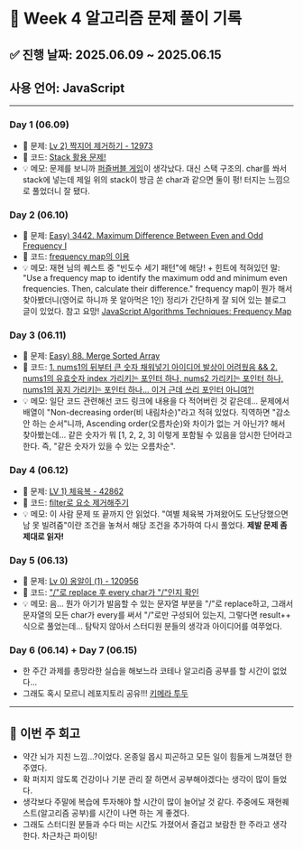 # 📘 Week 4 알고리즘 문제 풀이 기록

## ✅ 진행 날짜: 2025.06.09 ~ 2025.06.15

## 사용 언어: JavaScript

---

### Day 1 (06.09)

- 🔗 문제: [Lv 2) 짝지어 제거하기 - 12973](https://school.programmers.co.kr/learn/courses/30/lessons/12973)
- 📁 코드: [Stack 활용 문제!](https://github.com/makee-ham/algo-gogo/tree/main/%ED%94%84%EB%A1%9C%EA%B7%B8%EB%9E%98%EB%A8%B8%EC%8A%A4/2/12973.%E2%80%85%EC%A7%9D%EC%A7%80%EC%96%B4%E2%80%85%EC%A0%9C%EA%B1%B0%ED%95%98%EA%B8%B0)
- 💡 메모: 문제를 보니까 [퍼즐버블 게임](https://m.blog.naver.com/eeuu1133/221512704504)이 생각났다. 대신 스택 구조의. char를 쏴서 stack에 넣는데 제일 위의 stack이 방금 쏜 char과 같으면 둘이 펑! 터지는 느낌으로 풀었더니 잘 됐다.

### Day 2 (06.10)

- 🔗 문제: [Easy) 3442. Maximum Difference Between Even and Odd Frequency I](https://leetcode.com/problems/maximum-difference-between-even-and-odd-frequency-i/?envType=daily-question&envId=2025-06-10)
- 📁 코드: [frequency map의 이용](https://github.com/makee-ham/algo-gogo/tree/main/3753-maximum-difference-between-even-and-odd-frequency-i)
- 💡 메모: 재현 님의 퀘스트 중 "빈도수 세기 패턴"에 해당! + 힌트에 적혀있던 말: "Use a frequency map to identify the maximum odd and minimum even frequencies. Then, calculate their difference." frequency map이 뭔가 해서 찾아봤더니(영어로 하니까 못 알아먹은 1인) 정리가 간단하게 잘 되어 있는 블로그 글이 있었다. 참고 요망! [JavaScript Algorithms Techniques: Frequency Map](https://ipraveen.medium.com/javascript-algorithms-techniques-frequency-map-1ddee0829c60)

### Day 3 (06.11)

- 🔗 문제: [Easy) 88. Merge Sorted Array](https://leetcode.com/problems/merge-sorted-array/?envType=problem-list-v2&envId=two-pointers)
- 📁 코드: [1. nums1의 뒤부터 큰 숫자 채워넣기 아이디어 발상이 어려웠음 && 2. nums1의 유효숫자 index 가리키는 포인터 하나, nums2 가리키는 포인터 하나, nums1의 꽁지 가리키는 포인터 하나... 이거 근데 쓰리 포인터 아니여?!](https://github.com/makee-ham/algo-gogo/tree/main/0088-merge-sorted-array)
- 💡 메모: 일단 코드 관련해선 코드 링크에 내용을 다 적어버린 것 같은데... 문제에서 배열이 "Non-decreasing order(비 내림차순)"라고 적혀 있었다. 직역하면 "감소 안 하는 순서"니까, Ascending order(오름차순)와 차이가 없는 거 아닌가? 해서 찾아봤는데... 같은 숫자가 뭐 [1, 2, 2, 3] 이렇게 포함될 수 있음을 암시한 단어라고 한다. 즉, "같은 숫자가 있을 수 있는 오름차순".

### Day 4 (06.12)

- 🔗 문제: [LV 1) 체육복 - 42862](https://school.programmers.co.kr/learn/courses/30/lessons/42862)
- 📁 코드: [filter로 요소 제거해주기](https://github.com/makee-ham/algo-gogo/tree/main/%ED%94%84%EB%A1%9C%EA%B7%B8%EB%9E%98%EB%A8%B8%EC%8A%A4/1/42862.%E2%80%85%EC%B2%B4%EC%9C%A1%EB%B3%B5)
- 💡 메모: 이 사람 문제 또 끝까지 안 읽었다. "여별 체육복 가져왔어도 도난당했으면 남 못 빌려줌"이란 조건을 놓쳐서 해당 조건을 추가하여 다시 풀었다. **제발 문제 좀 제대로 읽자!**

### Day 5 (06.13)

- 🔗 문제: [Lv 0) 옹알이 (1) - 120956](https://school.programmers.co.kr/learn/courses/30/lessons/120956)
- 📁 코드: ["/"로 replace 후 every char가 "/"인지 확인](https://github.com/makee-ham/algo-gogo/tree/main/%ED%94%84%EB%A1%9C%EA%B7%B8%EB%9E%98%EB%A8%B8%EC%8A%A4/0/120956.%E2%80%85%EC%98%B9%EC%95%8C%EC%9D%B4%E2%80%85%EF%BC%881%EF%BC%89)
- 💡 메모: 음... 뭔가 아기가 발음할 수 있는 문자열 부분을 "/"로 replace하고, 그래서 문자열의 모든 char가 every를 써서 "/"로만 구성되어 있는지, 그렇다면 result++ 식으로 풀었는데... 탐탁지 않아서 스터디원 분들의 생각과 아이디어를 여쭈었다.

### Day 6 (06.14) + Day 7 (06.15)

- 한 주간 과제를 총망라한 실습을 해보느라 코테나 알고리즘 공부를 할 시간이 없었다...
- 그래도 혹시 모르니 레포지토리 공유!!! [키메라 투두](https://github.com/makee-ham/todo-list)

---

## 📌 이번 주 회고

- 약간 뇌가 지친 느낌...?이었다. 온종일 몹시 피곤하고 모든 일이 힘들게 느껴졌던 한 주였다.
- 확 퍼지지 않도록 건강이나 기분 관리 잘 하면서 공부해야겠다는 생각이 많이 들었다.
- 생각보다 주말에 복습에 투자해야 할 시간이 많이 늘어날 것 같다. 주중에도 재현퀘스트(알고리즘 공부)를 시간이 나면 하는 게 좋겠다.
- 그래도 스터디원 분들과 수다 떠는 시간도 가졌어서 즐겁고 보람찬 한 주라고 생각한다. 차근차근 파이팅!

